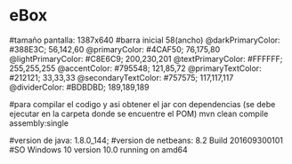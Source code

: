 # eBox
#tamaño pantalla: 1387x640
#barra inicial 58(ancho)
@darkPrimaryColor:   #388E3C; 56,142,60
@primaryColor:       #4CAF50; 76,175,80
@lightPrimaryColor:  #C8E6C9; 200,230,201
@textPrimaryColor:   #FFFFFF; 255,255,255
@accentColor:        #795548; 121,85,72
@primaryTextColor:   #212121; 33,33,33
@secondaryTextColor: #757575; 117,117,117
@dividerColor:       #BDBDBD; 189,189,189

#para compilar el codigo y asi obtener el jar con dependencias (se debe ejecutar en la carpeta donde se encuentre el POM)
mvn clean compile assembly:single

#version de java:
1.8.0_144;
#version de netbeans:
8.2 Build 201609300101
#SO
 Windows 10 version 10.0 running on amd64
